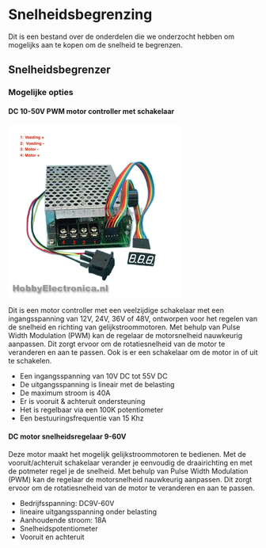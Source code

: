 # Snelheidsbegrenzing
Dit is een bestand over de onderdelen die we onderzocht hebben om mogelijks aan te kopen om de snelheid te begrenzen.

## Snelheidsbegrenzer
### Mogelijke opties

#### DC 10-50V PWM motor controller met schakelaar
   <img src="Afbeeldingen/Motor1.jpg" height="350" width="auto">



Dit is een motor controller met een veelzijdige schakelaar met een ingangsspanning van 12V, 24V, 36V of 48V, ontworpen voor het regelen van de snelheid en richting van gelijkstroommotoren. Met behulp van Pulse Width Modulation (PWM) kan de regelaar de motorsnelheid nauwkeurig aanpassen. Dit zorgt ervoor om de rotatiesnelheid van de motor te veranderen en aan te passen. Ook is er een schakelaar om de motor in of uit te schakelen.

- Een ingangsspanning van 10V DC tot 55V DC
- De uitgangsspanning is lineair met de belasting
- De maximum stroom is 40A
- Er is vooruit & achteruit ondersteuning
- Het is regelbaar via een 100K potentiometer
- Een bestuuringsfrequentie van 15 Khz


#### DC motor snelheidsregelaar 9-60V




Deze motor maakt het mogelijk gelijkstroommotoren te bedienen. Met de vooruit/achteruit schakelaar verander je eenvoudig de draairichting en met de potmeter regel je de snelheid. Met behulp van Pulse Width Modulation (PWM) kan de regelaar de motorsnelheid nauwkeurig aanpassen. Dit zorgt ervoor om de rotatiesnelheid van de motor te veranderen en aan te passen.

- Bedrijfsspanning: DC9V-60V
- lineaire uitgangsspanning onder belasting
- Aanhoudende stroom: 18A
- Snelheidspotentiometer
- Vooruit en achteruit

